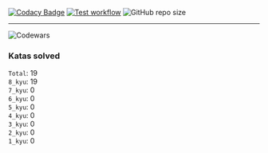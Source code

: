 [![Codacy Badge](https://app.codacy.com/project/badge/Grade/c2464e2e2cf54c8b948c386bec14aab7)](https://app.codacy.com/gh/PheRum/codewars-js/dashboard)
[![Test workflow](https://github.com/PheRum/codewars-js/actions/workflows/tests.yaml/badge.svg)](https://github.com/PheRum/codewars-js/actions/workflows/tests.yaml)
![GitHub repo size](https://img.shields.io/github/repo-size/PheRum/codewars-js)

---

![Codewars](https://www.codewars.com/users/PheRum/badges/large)

### Katas solved

`Total`: 19 \
`8_kyu`: 19 \
`7_kyu`: 0 \
`6_kyu`: 0 \
`5_kyu`: 0 \
`4_kyu`: 0 \
`3_kyu`: 0 \
`2_kyu`: 0 \
`1_kyu`: 0
